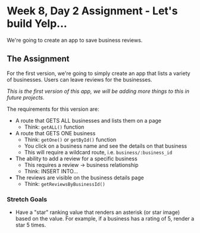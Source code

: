 # Week 8, Day 2 Assignment - Let's build Yelp...

We're going to create an app to save business reviews.

## The Assignment

For the first version, we're going to simply create an app that lists a variety of businesses. Users can leave reviews for the businesses. 

_This is the first version of this app, we will be adding more things to this in future projects._

The requirements for this version are:

* A route that GETS ALL businesses and lists them on a page
    * Think: `getALL()` function
* A route that GETS ONE business
    * Think: `getOne()` or `getById()` function 
    * You click on a business name and see the details on that business
    * This will require a wildcard route, i.e. `business/:business_id`
* The ability to add a review for a specific business
    * This requires a review -> business relationship
    * Think: INSERT INTO...
* The reviews are visible on the business details page
    * Think: `getReviewsByBusinessId()`

### Stretch Goals

* Have a "star" ranking value that renders an asterisk (or star image) based on the value. For example, if a business has a rating of 5, render a star 5 times. 